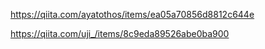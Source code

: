 https://qiita.com/ayatothos/items/ea05a70856d8812c644e

https://qiita.com/uji_/items/8c9eda89526abe0ba900

